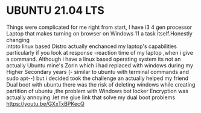 #                                                     UBUNTU  21.04 LTS
  
  Things were complicated for me right from start, I have i3 4 gen processor Laptop 
that makes turning on browser on Windows 11 a task itself.Honestly changing    
intoto linux based Distro actually enchanced my laptop's capabilities particularly if you look at response -reaction time of my laptop ,when i give a command.
Although i have a linux based operating system its not an actually Ubuntu
mine's Zorin which i had replaced with windows during my Higher Secondary years (- similar to ubuntu with terminal commands and sudo apt--)
but i decided took the challenge an actually helped my friend Dual boot with ubuntu
there was the risk of deleting windows while creating  partition of ubuntu ,the problem with Windows bot locker Encryption was actually annoying .let me giue link that solve my dual boot problems  
                         https://youtu.be/GXxTxBPKecQ
                          
 
 
                                                                                      
                          
